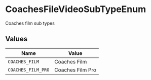 # CoachesFileVideoSubTypeEnum

Coaches film sub types


## Values

| Name               | Value              |
| ------------------ | ------------------ |
| `COACHES_FILM`     | Coaches Film       |
| `COACHES_FILM_PRO` | Coaches Film Pro   |